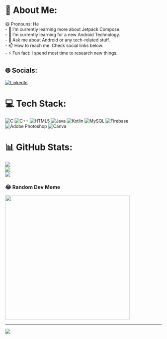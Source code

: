 # 💫 About Me:
😄 Pronouns: He<br> - 🌱 I’m currently learning more about Jetpack Compose.<br>- 🤔 I’m currently learning for a new Android Technology.<br>- 💬 Ask me about Android or any tech-related stuff.<br>- 📫 How to reach me: Check social links below.<br>- ⚡ Fun fact: I spend most time to research new things.


## 🌐 Socials:
[![LinkedIn](https://img.shields.io/badge/LinkedIn-%230077B5.svg?logo=linkedin&logoColor=white)](https://linkedin.com/in/princeanghan) 

# 💻 Tech Stack:
![C](https://img.shields.io/badge/c-%2300599C.svg?style=for-the-badge&logo=c&logoColor=white) ![C++](https://img.shields.io/badge/c++-%2300599C.svg?style=for-the-badge&logo=c%2B%2B&logoColor=white) ![HTML5](https://img.shields.io/badge/html5-%23E34F26.svg?style=for-the-badge&logo=html5&logoColor=white) ![Java](https://img.shields.io/badge/java-%23ED8B00.svg?style=for-the-badge&logo=openjdk&logoColor=white) ![Kotlin](https://img.shields.io/badge/kotlin-%237F52FF.svg?style=for-the-badge&logo=kotlin&logoColor=white) ![MySQL](https://img.shields.io/badge/mysql-%2300000f.svg?style=for-the-badge&logo=mysql&logoColor=white) ![Firebase](https://img.shields.io/badge/Firebase-039BE5?style=for-the-badge&logo=Firebase&logoColor=white) ![Adobe Photoshop](https://img.shields.io/badge/adobe%20photoshop-%2331A8FF.svg?style=for-the-badge&logo=adobe%20photoshop&logoColor=white) ![Canva](https://img.shields.io/badge/Canva-%2300C4CC.svg?style=for-the-badge&logo=Canva&logoColor=white)
# 📊 GitHub Stats:
![](https://github-readme-stats.vercel.app/api?username=princeanghan9977&theme=dark&hide_border=false&include_all_commits=true&count_private=true)<br/>
![](https://github-readme-streak-stats.herokuapp.com/?user=princeanghan9977&theme=dark&hide_border=false)<br/>
![](https://github-readme-stats.vercel.app/api/top-langs/?username=princeanghan9977&theme=dark&hide_border=false&include_all_commits=true&count_private=true&layout=compact)

### 😂 Random Dev Meme
<img src='https://randommeme-five.vercel.app/' style="height: 400px;"/>

---
[![](https://visitcount.itsvg.in/api?id=princeanghan9977&icon=0&color=0)](https://visitcount.itsvg.in)

<!-- Proudly created with GPRM ( https://gprm.itsvg.in ) -->
